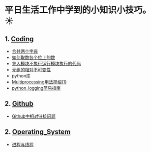 # 平日生活工作中学到的小知识小技巧。:sunny:
##  1. [Coding](coding)
 - [合并两个字典](./coding/合并两个字典.py)
 - [如何取数各个位上的数](./coding/如何取数各个位上的数.py)
 - [导入模块不执行运行模块执行的代码](./coding/导入模块不执行运行模块执行的代码.md)
 - [元组的相对不可变性](./coding/元组的相对不可变性.py)
 - python库
  - [Multiprocessing用法简绍(1)](./coding/Multiprocessing用法简绍(1).md)
  - [python_logging简易指南](./coding/python_logging简易指南.md)
## 2. [Github](Github)
 - [Github中相对链接问题](./Github/Github中相对链接问题.md)
## 2. [Operating_System](Operating_System)
 - [进程与线程](./Operating_System/进程与线程.md)

